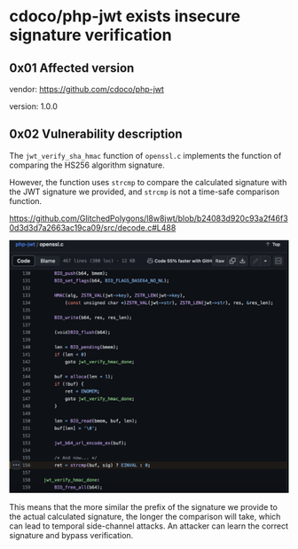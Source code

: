 # cdoco/php-jwt exists insecure signature verification

## 0x01 Affected version

vendor: https://github.com/cdoco/php-jwt

version: 1.0.0

## 0x02 Vulnerability description

The `jwt_verify_sha_hmac` function of `openssl.c` implements the function of comparing the HS256 algorithm signature.

However, the function uses `strcmp` to compare the calculated signature with the JWT signature we provided, and `strcmp` is not a time-safe comparison function.

https://github.com/GlitchedPolygons/l8w8jwt/blob/b24083d920c93a2f46f30d3d3d7a2663ac19ca09/src/decode.c#L488    

![image-20240126152828348](https://github.com/P3ngu1nW/CVE_Request/blob/main/cdoco:php-jwt/image-20240126152828348.png?raw=true)

This means that the more similar the prefix of the signature we provide to the actual calculated signature, the longer the comparison will take, which can lead to temporal side-channel attacks. An attacker can learn the correct signature and bypass verification.